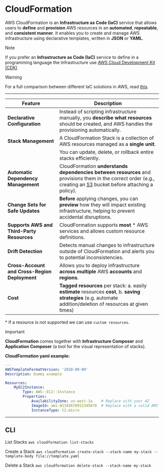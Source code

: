 # CloudFormation
AWS CloudFormation is an **Infrastructure as Code (IaC)** service that allows users to **define** and **provision** AWS resources in an **automated**, **repeatable**, and **consistent manner**. It enables you to create and manage AWS infrastructure using declarative templates, written in **JSON** or **YAML**.

> [!NOTE]
> If you prefer an **Infrastructure as Code (IaC)** service to define in a programming language the Infrastructure use [AWS Cloud Development Kit (CDK)](./cdk.md)

> [!WARNING]
> For a full comparison between different IaC solutions in AWS, read [this](./aws-iac-comparison.md).

---

| Feature        | Description    |
| -------------- | -------------- |
| **Declarative Configuration** | Instead of scripting infrastructure manually, you **describe what resources** should be created, and AWS handles the provisioning automatically.
| **Stack Management** | A CloudFormation Stack is a collection of AWS resources managed as a **single unit**.
|                | You can update, delete, or rollback entire stacks efficiently.
| **Automatic Dependency Management** | CloudFormation **understands dependencies between resources** and provisions them in the correct order (e.g., creating an [S3](./s3.md) bucket before attaching a policy).
| **Change Sets for Safe Updates** | **Before** applying changes, you can **preview** how they will impact existing infrastructure, helping to prevent accidental disruptions.
| **Supports AWS and Third-Party Resources** | CloudFormation supports **most** * AWS services and allows custom resource definitions.
| **Drift Detection** | Detects manual changes to infrastructure outside of CloudFormation and alerts you to potential inconsistencies.
| **Cross-Account and Cross-Region Deployment** | Allows you to deploy infrastructure **across multiple** AWS **accounts** and **regions**.
| **Cost** | **Tagged resources** per stack: a. easily **estimate** resources **cost**, b. **saving strategies** (e.g. automate addition/deletion of resources at given times)

\* If a resource is not supported we can use `custom resources`.

> [!IMPORTANT]
> **CloudFormation** comes together with **Infrastructure Composer** and **Application Composer** (a tool for the visual representation of stacks).

**CloudFormation yaml example:**
```yaml
---
AWSTemplateFormatVersion: '2010-09-09'
Description: Dummy example

Resources:
    MyEC2Instance:
        Type: AWS::EC2::Instance
        Properties:
            AvailabilityZone: us-west-1a    # Replace with your AZ
            ImageId: ami-01345678912345678  # Replace with a valid AMI ID for your region
            InstanceType: t2.micro
```

---

## CLI

List Stacks
`aws cloudformation list-stacks`

Create a Stack
`aws cloudformation create-stack --stack-name my-stack --template-body file://template.yaml`

Delete a Stack
`aws cloudformation delete-stack --stack-name my-stack`